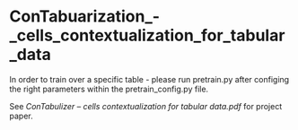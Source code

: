 # ConTabuarization_-_cells_contextualization_for_tabular_data

In order to train over a specific table - please run pretrain.py after configing the right parameters within the pretrain_config.py file.

See *ConTabulizer – cells contextualization for tabular data.pdf* 
for project paper.
